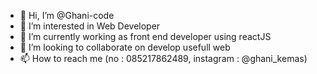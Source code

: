 - 👋 Hi, I’m @Ghani-code
- 👀 I’m interested in Web Developer
- 🌱 I’m currently working as front end developer using reactJS
- 💞️ I’m looking to collaborate on develop usefull web
- 📫 How to reach me (no : 085217862489, instagram : @ghani_kemas)

<!---
Ghani-code/Ghani-code is a ✨ special ✨ repository because its `README.md` (this file) appears on your GitHub profile.
You can click the Preview link to take a look at your changes.
--->
